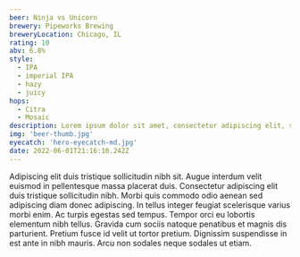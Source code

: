 ```yaml
---
beer: Ninja vs Unicorn
brewery: Pipeworks Brewing
breweryLocation: Chicago, IL
rating: 10
abv: 6.8%
style:
  - IPA
  - imperial IPA
  - hazy
  - juicy
hops:
  - Citra
  - Mosaic
description: Lorem ipsum dolor sit amet, consectetur adipiscing elit, sed do eiusmod tempor incididunt ut labore et dolore magna aliqua. Ut enim ad minim veniam, quis nostrud exercitation ullamco laboris nisi ut aliquip ex eacommodo consequat.
img: 'beer-thumb.jpg'
eyecatch: 'hero-eyecatch-md.jpg'
date: 2022-06-01T21:16:10.242Z
---
```

Adipiscing elit duis tristique sollicitudin nibh sit. Augue interdum velit euismod in pellentesque massa placerat duis. Consectetur adipiscing elit duis tristique sollicitudin nibh. Morbi quis commodo odio aenean sed adipiscing diam donec adipiscing. In tellus integer feugiat scelerisque varius morbi enim. Ac turpis egestas sed tempus. Tempor orci eu lobortis elementum nibh tellus. Gravida cum sociis natoque penatibus et magnis dis parturient. Pretium fusce id velit ut tortor pretium. Dignissim suspendisse in est ante in nibh mauris. Arcu non sodales neque sodales ut etiam.